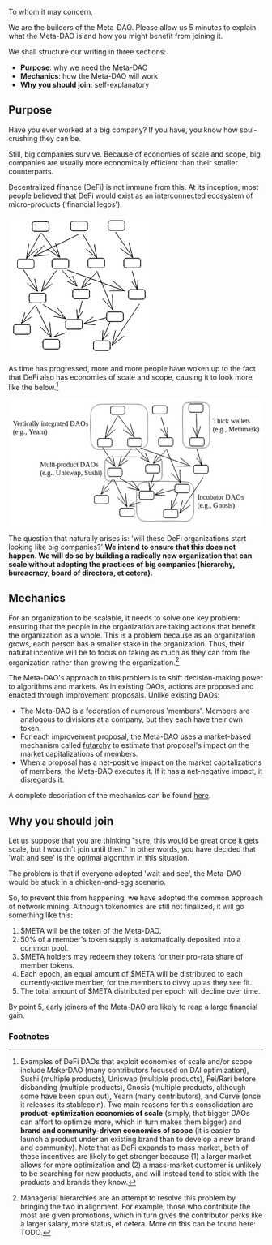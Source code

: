 To whom it may concern,

We are the builders of the Meta-DAO. Please allow us 5 minutes to explain what the Meta-DAO is and how you might benefit from joining it.

We shall structure our writing in three sections:
- **Purpose**: why we need the Meta-DAO
- **Mechanics**: how the Meta-DAO will work
- **Why you should join**: self-explanatory

## Purpose

Have you ever worked at a big company? If you have, you know how soul-crushing they can be. 

Still, big companies survive. Because of economies of scale and scope, big companies are usually more economically efficient than their smaller counterparts. 

Decentralized finance (DeFi) is not immune from this. At its inception, most people believed that DeFi would exist as an interconnected ecosystem of micro-products ('financial legos').

![atomized DeFi](media/financial-legos.excalidraw.png)

As time has progressed, more and more people have woken up to the fact that DeFi also has economies of scale and scope, causing it to look more like the below.[^1]

![actual DeFi](media/actual-defi.excalidraw.png)

The question that naturally arises is: 'will these DeFi organizations start looking like big companies?' **We intend to ensure that this does not happen. We will do so by building a radically new organization that can scale without adopting the practices of big companies (hierarchy, bureacracy, board of directors, et cetera).**

## Mechanics

For an organization to be scalable, it needs to solve one key problem: ensuring that the people in the organization are taking actions that benefit the organization as a whole. This is a problem because as an organization grows, each person has a smaller stake in the organization. Thus, their natural incentive will be to focus on taking as much as they can from the organization rather than growing the organization.[^2]

The Meta-DAO's approach to this problem is to shift decision-making power to algorithms and markets. As in existing DAOs, actions are proposed and enacted through improvement proposals. Unlike existing DAOs:
- The Meta-DAO is a federation of numerous 'members'. Members are analogous to divisions at a company, but they each have their own token.
- For each improvement proposal, the Meta-DAO uses a market-based mechanism called [futarchy](http://robinhanson.com/futarchy.html) to estimate that proposal's impact on the market capitalizations of members.
- When a proposal has a net-positive impact on the market capitalizations of members, the Meta-DAO executes it. If it has a net-negative impact, it disregards it.

A complete description of the mechanics can be found [here](https://github.com/metaDAObuilders/Manifesto/blob/main/Manifesto.pdf).

## Why you should join

Let us suppose that you are thinking "sure, this would be great once it gets scale, but I wouldn't join until then." In other words, you have decided that 'wait and see' is the optimal algorithm in this situation.

The problem is that if everyone adopted 'wait and see', the Meta-DAO would be stuck in a chicken-and-egg scenario. 

So, to prevent this from happening, we have adopted the common approach of network mining. Although tokenomics are still not finalized, it will go something like this:
1. $META will be the token of the Meta-DAO.
2. 50% of a member's token supply is automatically deposited into a common pool.
3. $META holders may redeem they tokens for their pro-rata share of member tokens.
4. Each epoch, an equal amount of $META will be distributed to each currently-active member, for the members to divvy up as they see fit.
5. The total amount of $META distributed per epoch will decline over time.

By point 5, early joiners of the Meta-DAO are likely to reap a large financial gain. 

### Footnotes

[^1]: Examples of DeFi DAOs that exploit economies of scale and/or scope include MakerDAO (many contributors focused on DAI optimization), Sushi (multiple products), Uniswap (multiple products), Fei/Rari before disbanding (multiple products), Gnosis (multiple products, although some have been spun out), Yearn (many contributors), and Curve (once it releases its stablecoin). Two main reasons for this consolidation are **product-optimization economies of scale** (simply, that bigger DAOs can affort to optimize more, which in turn makes them bigger) and **brand and community-driven economies of scope** (it is easier to launch a product under an existing brand than to develop a new brand and community). Note that as DeFi expands to mass market, both of these incentives are likely to get stronger because (1) a larger market allows for more optimization and (2) a mass-market customer is unlikely to be searching for new products, and will instead tend to stick with the products and brands they know.

[^2]: Managerial hierarchies are an attempt to resolve this problem by bringing the two in alignment. For example, those who contribute the most are given promotions, which in turn gives the contributor perks like a larger salary, more status, et cetera. More on this can be found here: TODO.